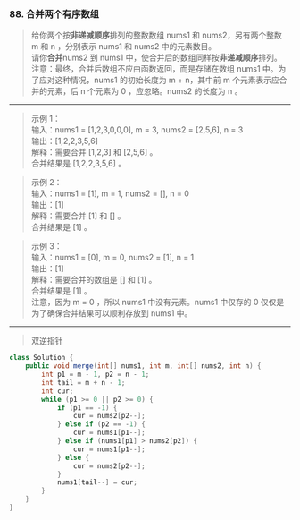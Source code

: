 ### 88. 合并两个有序数组

>给你两个按**非递减顺序**排列的整数数组 nums1 和 nums2，另有两个整数 m 和 n ，分别表示 nums1 和 nums2 中的元素数目。  
请你**合并**nums2 到 nums1 中，使合并后的数组同样按**非递减顺序**排列。  
注意：最终，合并后数组不应由函数返回，而是存储在数组 nums1 中。为了应对这种情况，nums1 的初始长度为 m + n，其中前 m 个元素表示应合并的元素，后 n 个元素为 0 ，应忽略。nums2 的长度为 n 。
***
>示例 1：  
输入：nums1 = [1,2,3,0,0,0], m = 3, nums2 = [2,5,6], n = 3  
输出：[1,2,2,3,5,6]  
解释：需要合并 [1,2,3] 和 [2,5,6] 。  
合并结果是 [1,2,2,3,5,6] 。

>示例 2：  
输入：nums1 = [1], m = 1, nums2 = [], n = 0  
输出：[1]  
解释：需要合并 [1] 和 [] 。  
合并结果是 [1] 。

>示例 3：  
输入：nums1 = [0], m = 0, nums2 = [1], n = 1  
输出：[1]  
解释：需要合并的数组是 [] 和 [1] 。  
合并结果是 [1] 。  
注意，因为 m = 0 ，所以 nums1 中没有元素。nums1 中仅存的 0 仅仅是为了确保合并结果可以顺利存放到 nums1 中。

***
>双逆指针
```java
class Solution {
    public void merge(int[] nums1, int m, int[] nums2, int n) {
        int p1 = m - 1, p2 = n - 1;
        int tail = m + n - 1;
        int cur;
        while (p1 >= 0 || p2 >= 0) {
            if (p1 == -1) {
                cur = nums2[p2--];
            } else if (p2 == -1) {
                cur = nums1[p1--];
            } else if (nums1[p1] > nums2[p2]) {
                cur = nums1[p1--];
            } else {
                cur = nums2[p2--];
            }
            nums1[tail--] = cur;
        }
    }
}
```
